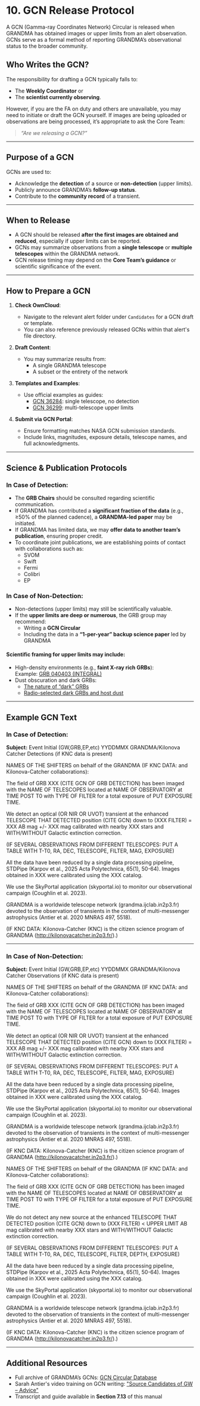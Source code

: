 # 10. GCN Release Protocol

A GCN (Gamma-ray Coordinates Network) Circular is released when GRANDMA has obtained images or upper limits from an alert observation. GCNs serve as a formal method of reporting GRANDMA’s observational status to the broader community.

## Who Writes the GCN?

The responsibility for drafting a GCN typically falls to:
- The **Weekly Coordinator** or
- The **scientist currently observing**.

However, if you are the FA on duty and others are unavailable, you may need to initiate or draft the GCN yourself. If images are being uploaded or observations are being processed, it’s appropriate to ask the Core Team:  
> *“Are we releasing a GCN?”*

---

## Purpose of a GCN

GCNs are used to:
- Acknowledge the **detection** of a source or **non-detection** (upper limits).
- Publicly announce GRANDMA’s **follow-up status**.
- Contribute to the **community record** of a transient.

---

## When to Release

- A GCN should be released **after the first images are obtained and reduced**, especially if upper limits can be reported.
- GCNs may summarize observations from a **single telescope** or **multiple telescopes** within the GRANDMA network.
- GCN release timing may depend on the **Core Team’s guidance** or scientific significance of the event.

---

## How to Prepare a GCN

1. **Check OwnCloud**:  
   - Navigate to the relevant alert folder under `Candidates` for a GCN draft or template.
   - You can also reference previously released GCNs within that alert's file directory.

2. **Draft Content**:
   - You may summarize results from:
     - A single GRANDMA telescope
     - A subset or the entirety of the network

3. **Templates and Examples**:  
   - Use official examples as guides:  
     - [GCN 36284](https://gcn.nasa.gov/circulars/36284?query=GRANDMA&startDate=&endDate=): single telescope, no detection  
     - [GCN 36299](https://gcn.nasa.gov/circulars/36299?query=GRANDMA&startDate=&endDate=): multi-telescope upper limits

4. **Submit via GCN Portal**:
   - Ensure formatting matches NASA GCN submission standards.
   - Include links, magnitudes, exposure details, telescope names, and full acknowledgments.

---

## Science & Publication Protocols

### In Case of **Detection**:

- The **GRB Chairs** should be consulted regarding scientific communication.
- If GRANDMA has contributed a **significant fraction of the data** (e.g., ≥50% of the planned cadence), a **GRANDMA-led paper** may be initiated.
- If GRANDMA has limited data, we may **offer data to another team’s publication**, ensuring proper credit.
- To coordinate joint publications, we are establishing points of contact with collaborations such as:
  - SVOM
  - Swift
  - Fermi
  - Colibri
  - EP

### In Case of **Non-Detection**:

- Non-detections (upper limits) may still be scientifically valuable.
- If the **upper limits are deep or numerous**, the GRB group may recommend:
  - Writing a **GCN Circular**  
  - Including the data in a **“1-per-year” backup science paper** led by GRANDMA

#### Scientific framing for upper limits may include:
- High-density environments (e.g., **faint X-ray rich GRBs**):  
  Example: [GRB 040403 (INTEGRAL)](https://arxiv.org/abs/astro-ph/0412012)
- Dust obscuration and dark GRBs:  
  - [The nature of “dark” GRBs](https://doi.org/10.1051/0004-6361/201015458)  
  - [Radio-selected dark GRBs and host dust](https://iopscience.iop.org/article/10.3847/1538-4357/ac8feb)

---

## Example GCN Text

### In Case of Detection:

**Subject:** Event Initial (GW,GRB,EP,etc) YYDDMMX GRANDMA/Kilonova Catcher Detections (if KNC data is present)

NAMES OF THE SHIFTERS on behalf of the GRANDMA (IF KNC DATA: and Kilonova-Catcher collaborations): 

The field of GRB XXX (CITE GCN OF GRB DETECTION) has been imaged with the NAME OF TELESCOPES located at NAME OF OBSERVATORY at TIME POST T0 with TYPE OF FILTER for a total exposure of PUT EXPOSURE TIME.

We detect an optical (OR NIR OR UVOT) transient at the enhanced TELESCOPE THAT DETECTED position (CITE GCN) down to (XXX FILTER) = XXX AB mag +/- XXX mag calibrated with nearby XXX stars and WITH/WITHOUT Galactic extinction correction.

(IF SEVERAL OBSERVATIONS FROM DIFFERENT TELESCOPES: PUT A TABLE WITH T-T0, RA, DEC, TELESCOPE, FILTER, MAG, EXPOSURE)

All the data have been reduced by a single data processing pipeline, STDPipe (Karpov et al., 2025 Acta Polytechnica, 65(1), 50-64). Images obtained in XXX were calibrated using the XXX catalog.

We use the SkyPortal application (skyportal.io) to monitor our observational campaign (Coughlin et al. 2023).

GRANDMA is a worldwide telescope network (grandma.ijclab.in2p3.fr) devoted to the observation of transients in the context of multi-messenger astrophysics (Antier et al. 2020 MNRAS 497, 5518).

(IF KNC DATA: Kilonova-Catcher (KNC) is the citizen science program of GRANDMA (http://kilonovacatcher.in2p3.fr/).)

---

### In Case of Non-Detection:

**Subject:** Event Initial (GW,GRB,EP,etc) YYDDMMX GRANDMA/Kilonova Catcher Observations (if KNC data is present)

NAMES OF THE SHIFTERS on behalf of the GRANDMA (IF KNC DATA: and Kilonova-Catcher collaborations):

The field of GRB XXX (CITE GCN OF GRB DETECTION) has been imaged with the NAME OF TELESCOPES located at NAME OF OBSERVATORY at TIME POST T0 with TYPE OF FILTER for a total exposure of PUT EXPOSURE TIME.

We detect an optical (OR NIR OR UVOT) transient at the enhanced TELESCOPE THAT DETECTED position (CITE GCN) down to (XXX FILTER) = XXX AB mag +/- XXX mag calibrated with nearby XXX stars and WITH/WITHOUT Galactic extinction correction.

(IF SEVERAL OBSERVATIONS FROM DIFFERENT TELESCOPES: PUT A TABLE WITH T-T0, RA, DEC, TELESCOPE, FILTER, MAG, EXPOSURE)

All the data have been reduced by a single data processing pipeline, STDPipe (Karpov et al., 2025 Acta Polytechnica, 65(1), 50-64). Images obtained in XXX were calibrated using the XXX catalog.

We use the SkyPortal application (skyportal.io) to monitor our observational campaign (Coughlin et al. 2023).

GRANDMA is a worldwide telescope network (grandma.ijclab.in2p3.fr) devoted to the observation of transients in the context of multi-messenger astrophysics (Antier et al. 2020 MNRAS 497, 5518).

(IF KNC DATA: Kilonova-Catcher (KNC) is the citizen science program of GRANDMA (http://kilonovacatcher.in2p3.fr/).)

NAMES OF THE SHIFTERS on behalf of the GRANDMA (IF KNC DATA: and Kilonova-Catcher collaborations):

The field of GRB XXX (CITE GCN OF GRB DETECTION) has been imaged with the NAME OF TELESCOPES located at NAME OF OBSERVATORY at TIME POST T0 with TYPE OF FILTER for a total exposure of PUT EXPOSURE TIME.

We do not detect any new source at the enhanced TELESCOPE THAT DETECTED position (CITE GCN) down to (XXX FILTER) < UPPER LIMIT AB mag calibrated with nearby XXX stars and WITH/WITHOUT Galactic extinction correction.

(IF SEVERAL OBSERVATIONS FROM DIFFERENT TELESCOPES: PUT A TABLE WITH T-T0, RA, DEC, TELESCOPE, FILTER, DEPTH, EXPOSURE)

All the data have been reduced by a single data processing pipeline, STDPipe (Karpov et al., 2025 Acta Polytechnica, 65(1), 50-64). Images obtained in XXX were calibrated using the XXX catalog.

We use the SkyPortal application (skyportal.io) to monitor our observational campaign (Coughlin et al. 2023).

GRANDMA is a worldwide telescope network (grandma.ijclab.in2p3.fr) devoted to the observation of transients in the context of multi-messenger astrophysics (Antier et al. 2020 MNRAS 497, 5518).

(IF KNC DATA: Kilonova-Catcher (KNC) is the citizen science program of GRANDMA (http://kilonovacatcher.in2p3.fr/).)

---
## Additional Resources

- Full archive of GRANDMA’s GCNs: [GCN Circular Database](https://gcn.nasa.gov/circulars?query=GRANDMA&startDate=&endDate=)  
- Sarah Antier's video training on GCN writing: ["Source Candidates of GW – Advice"](https://www.youtube.com/watch?v=u7M2Xhf2c5U&t=707s)  
- Transcript and guide available in **Section 7.13** of this manual

